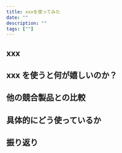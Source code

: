 ```yaml
---
title: xxxを使ってみた
date: ""
description: ""
tags: [""]
---
```


## xxx

## xxx を使うと何が嬉しいのか？

## 他の競合製品との比較

## 具体的にどう使っているか

## 振り返り
